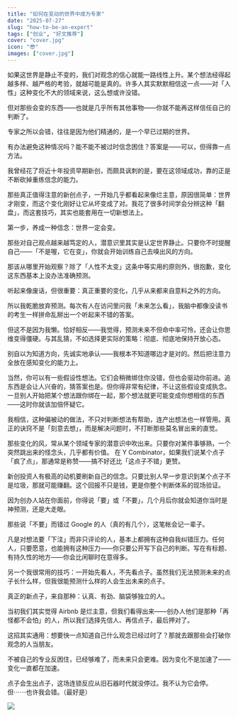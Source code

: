 ```yaml
---
title: "如何在变动的世界中成为专家"
date: "2025-07-27"
slug: "how-to-be-an-expert"
tags: ["创业", "好文推荐"]
cover: "cover.jpg"
icon: "😎"
images: ["cover.jpg"]
---
```

如果这世界是静止不变的，我们对观念的信心就能一路线性上升。某个想法经得起越多样、越严格的考验，就越可能是真的。许多人其实默默相信这一点——对「人性」这种变化不大的领域来说，这么想或许没错。



但对那些会变的东西——也就是几乎所有其他事物——你就不能再这样信任自己的判断了。



专家之所以会错，往往是因为他们精通的，是一个早已过期的世界。



有办法避免这种情况吗？能不能不被过时信念困住？答案是——可以，但得靠一点方法。



我曾经花了将近十年投资早期新创，而颇具讽刺的是，要在这领域成功，靠的正是不断砍掉重练信念的能力。



那些真正值得注意的新创点子，一开始几乎都看起来像烂主意，原因很简单：世界才刚变，而这个变化刚好让它从坏变成了对。我花了很多时间学会分辨这种「翻盘」，而这套技巧，其实也能套用在一切新想法上。



第一步，养成一种信念：世界一定会变。



那些对自己观点越来越笃定的人，潜意识里其实是认定世界静止。只要你不时提醒自己——「不是喔，它在变」，你就会开始训练自己去嗅出风的方向。



那该从哪里开始观察？除了「人性不太变」这条中等实用的原则外，很抱歉，变化这东西基本上没办法准确预测。



听起来像废话，但很重要：真正重要的变化，几乎从来都来自意料之外的方向。



所以我乾脆放弃预测。每次有人在访问里问我「未来怎么看」，我脑中都像没读书的考生一样拼命乱掰出一个听起来不错的答案。



但这不是因为我懒。恰好相反——我觉得，预测未来不但命中率可怜，还会让你思维变得僵硬。与其乱猜，不如选择更实际的策略：彻底、彻底地保持开放心态。



别自以为知道方向，先诚实地承认——我根本不知道哪边才是对的。然后把注意力全放在感知变化的能力上。



当然，你可以有一些假设性想法。它们会稍微绑住你没错，但也会驱动你前进。追东西是会让人兴奋的，猜答案也是。但你得非常有纪律，不让这些假设变成执念。
一旦别人开始把某个想法跟你绑在一起，那个想法就更可能变成你想相信的东西——这时你就该加倍怀疑它。



我相信，这种偏被动的做法，不只对判断想法有帮助，连产出想法也一样管用。真正的诀窍不是「刻意去想」，而是解决问题时，不打断那些莫名冒出来的直觉。



那些变化的风，常从某个领域专家的潜意识中吹出来。只要你对某件事够熟，一个突然跳出来的怪念头，几乎都有价值。
在 Y Combinator，如果我们说某个点子「疯了点」，那通常是称赞——搞不好还比「这点子不错」更赞。



新创投资人有极高的动机要刷新自己的信念。只要比别人早一步意识到某个点子不是垃圾，那就可能赚翻。这个回报不只是钱，更是你整个判断体系的现场验证。



因为创办人站在你面前，你得说「要」或「不要」，几个月后你就会知道你当时是神预测，还是大走眼。



那些说「不要」而错过 Google 的人（真的有几个），这笔帐会记一辈子。



凡是对想法要「下注」而非只评论的人，基本上都拥有这种自我纠错压力。任何人，只要愿意，也能拥有这种压力——你只要公开写下自己的判断。写在有标题、有持久性的地方——你会比闲聊时在意得多。



另一个我很常用的技巧：一开始先看人，不先看点子。虽然我们无法预测未来的点子长什么样，但我很能预测什么样的人会生出未来的点子。



真正的新点子，来自那种：认真、有劲、脑袋够独立的人。



当初我们其实觉得 Airbnb 是烂主意，但我们看得出来——创办人他们是那种「再怪都不会怕」的人，所以我们选择先信人、再信点子，最后押对了。



这招其实通用：想要快一点知道自己什么观念已经过时了？那就去跟那些会打破你观念的人当朋友。



不被自己的专业反困住，已经够难了，而未来只会更难。因为变化不是加速了——变化一直都在加速。



点子会生出点子，这场连锁反应从旧石器时代就没停过。我不认为它会停。
但⋯⋯也许我会错。（最好是）




![](https://prod-files-secure.s3.us-west-2.amazonaws.com/112d0858-5090-4d34-a606-b75eb8d65fd2/46476355-9cf3-4e99-9b7a-3531bc426380/1000202064.png?X-Amz-Algorithm=AWS4-HMAC-SHA256&X-Amz-Content-Sha256=UNSIGNED-PAYLOAD&X-Amz-Credential=ASIAZI2LB466Z42BXNY7%2F20250927%2Fus-west-2%2Fs3%2Faws4_request&X-Amz-Date=20250927T071041Z&X-Amz-Expires=3600&X-Amz-Security-Token=IQoJb3JpZ2luX2VjEBUaCXVzLXdlc3QtMiJHMEUCIQCc%2FMfO47%2BH8VgN6%2FHkOHRBbEx8lze7tuRTQPslQ9W%2B%2BwIgdb91DjvGOZYWa9PDtiO9A13juiWYBUvAWpyes3bAJRUqiAQInv%2F%2F%2F%2F%2F%2F%2F%2F%2F%2FARAAGgw2Mzc0MjMxODM4MDUiDDOJElSLfCjhinbWRSrcA%2FWDBPpQnPsf2TsuOvW9V3aMgg20wiOLHdYwM8JRTCA9iC1O04QEz6V2l3lsr%2BeqlaqsgdPESeUWA02S99AKE1XgSoNPJOjcw0idpBw0Q1S%2FYrLn7JAeU%2Bdm7E86%2F7mKwIGrRVDoY20VYYgICJtdj%2F0x8mLAIq7N8KThABsj0BPuooyN5WLyVM0%2FUGqwWexO0Xh%2BPw0obnDAcRGyLJPpiz6NhKSesBc4IPIkqAiEyZYLCBJjYvO%2F8ZXh0QnXm5vDW4wfz%2B7xXHNrx0s7AMq3G8vr2zJMZbROuf%2Fu%2FVTq7dlIeYLikFAhfcMwTGNA3DrbGrZQ5YZwJsy9TCn7CkTJ1l%2B7ZD%2Fsve9KXdn32YYmz23IbdBI3WhDWInLuct1kkS23UKCDJa8MtuL4bV3%2FKQWomhsMVIw2iKMlcUWmJ9xaleDPTOkYMftDQAh2SFrL5baGgxRvZQdy%2B1nAFKMVyp81huU8Dw%2F2w5edtKx6TFjgJYG8ujUQhVfIbh5yC260yBTvoNNXnzvX%2B%2B5ht18V6VLcMGWVXDpr1dTXTMmRltrP56mCqfoA6JwW3ZGqS9eEJixBQxw5gCz%2B4%2Bzz4AB3gB3Rn79HeVyL92FN1hdr2OPYsPMGmAIWNjporJ9SGoUMITc3cYGOqUBfi72u%2BLsvVwt7GaOZ9bwkvCAE97164h9c5kpcOjzAKcdlHN3eEnUWB2cUNHFsHJY4jltln2o9LAxgttIl6zCMWj8TU3S0mu6H2mSGbRLNE8%2Bim%2FrW7BEjnJgAqGv0%2BtXRd57NPdKEMkRwwk02tpn6K0tlBaMx%2BDkH4DJewc1W434etFVWwlDq527S7a%2F7x%2FLP%2FJFSp5dX%2FqvnJ8iSCZUYoias00F&X-Amz-Signature=cc6f2766dcd93132ba47816aaab75b9239f4aaa20c7aa6af9e19c3a0283352a4&X-Amz-SignedHeaders=host&x-amz-checksum-mode=ENABLED&x-id=GetObject)

